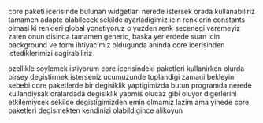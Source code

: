 core paketi icerisinde bulunan widgetlari nerede istersek orada kullanabiliriz tamamen adapte olabilecek sekilde ayarladigimiz icin renklerin constants olmasi ki renkleri global yonetiyoruz o yuzden renk secenegi veremeyiz zaten onun disinda tamamen generic, baska yerlerdede suan icin background ve form ihtiyacimiz oldugunda aninda core icerisinden istediklerimizi cagirabiliriz

ozellikle soylemek istiyorum core icerisindeki paketleri kullanirken olurda birsey degistirmek isterseniz ucumuzunde toplandigi zamani bekleyin sebebi core paketlerde bir degisiklik yaptigimizda butun programda nerede kullandiysak oralardada degisiklik yapmis olucaz gibi oluyor digerlerini etkilemiycek sekilde degistigimizden emin olmamiz lazim ama yinede core paketleri degismekten kendinizi olabildigince alikoyun